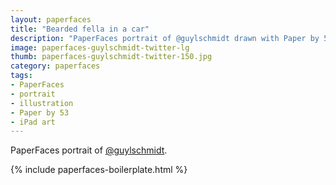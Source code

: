 ```yaml
---
layout: paperfaces
title: "Bearded fella in a car"
description: "PaperFaces portrait of @guylschmidt drawn with Paper by 53 on an iPad."
image: paperfaces-guylschmidt-twitter-lg
thumb: paperfaces-guylschmidt-twitter-150.jpg
category: paperfaces
tags: 
- PaperFaces
- portrait
- illustration
- Paper by 53
- iPad art
---
```


PaperFaces portrait of [@guylschmidt](http://twitter.com/guylschmidt).

{% include paperfaces-boilerplate.html %}